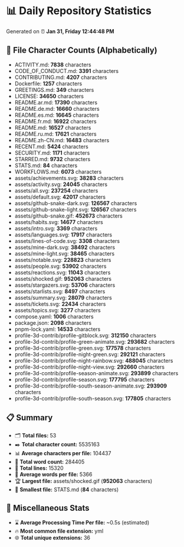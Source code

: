 # 📊 Daily Repository Statistics
Generated on ⏰ **Jan 31, Friday 12:44:48 PM**

## 📂 File Character Counts (Alphabetically)
- ACTIVITY.md: **7838** characters
- CODE_OF_CONDUCT.md: **3391** characters
- CONTRIBUTING.md: **4207** characters
- Dockerfile: **1257** characters
- GREETINGS.md: **349** characters
- LICENSE: **34650** characters
- README.ar.md: **17390** characters
- README.de.md: **16660** characters
- README.es.md: **16645** characters
- README.fr.md: **16922** characters
- README.md: **16527** characters
- README.ru.md: **17621** characters
- README.zh-CN.md: **16483** characters
- RECENT.md: **5424** characters
- SECURITY.md: **1171** characters
- STARRED.md: **9732** characters
- STATS.md: **84** characters
- WORKFLOWS.md: **6073** characters
- assets/achievements.svg: **38283** characters
- assets/activity.svg: **24045** characters
- assets/all.svg: **237254** characters
- assets/default.svg: **42017** characters
- assets/github-snake-dark.svg: **126567** characters
- assets/github-snake-light.svg: **126567** characters
- assets/github-snake.gif: **452673** characters
- assets/habits.svg: **14677** characters
- assets/intro.svg: **3369** characters
- assets/languages.svg: **17917** characters
- assets/lines-of-code.svg: **3308** characters
- assets/mine-dark.svg: **38492** characters
- assets/mine-light.svg: **38465** characters
- assets/notable.svg: **228823** characters
- assets/people.svg: **53902** characters
- assets/reactions.svg: **11043** characters
- assets/shocked.gif: **952063** characters
- assets/stargazers.svg: **53706** characters
- assets/starlists.svg: **8497** characters
- assets/summary.svg: **28079** characters
- assets/tickets.svg: **22434** characters
- assets/topics.svg: **3277** characters
- compose.yaml: **1006** characters
- package.json: **2098** characters
- pnpm-lock.yaml: **14533** characters
- profile-3d-contrib/profile-gitblock.svg: **312150** characters
- profile-3d-contrib/profile-green-animate.svg: **293682** characters
- profile-3d-contrib/profile-green.svg: **177578** characters
- profile-3d-contrib/profile-night-green.svg: **292121** characters
- profile-3d-contrib/profile-night-rainbow.svg: **488045** characters
- profile-3d-contrib/profile-night-view.svg: **292660** characters
- profile-3d-contrib/profile-season-animate.svg: **293899** characters
- profile-3d-contrib/profile-season.svg: **177795** characters
- profile-3d-contrib/profile-south-season-animate.svg: **293909** characters
- profile-3d-contrib/profile-south-season.svg: **177805** characters

## 📋 Summary
- 🗂️ **Total files:** 53
- ✒️ **Total character count:** 5535163
- 📊 **Average characters per file:** 104437
- 📝 **Total word count:** 284405
- 🧾 **Total lines:** 15320
- 📐 **Average words per file:** 5366
- 🏆 **Largest file:** assets/shocked.gif (**952063** characters)
- 🥉 **Smallest file:** STATS.md (**84** characters)

## 🌟 Miscellaneous Stats
- ⌛ **Average Processing Time Per file:** ~0.5s (estimated)
- 🔥 **Most common file extension:** yml
- 🌐 **Total unique extensions:** 36

